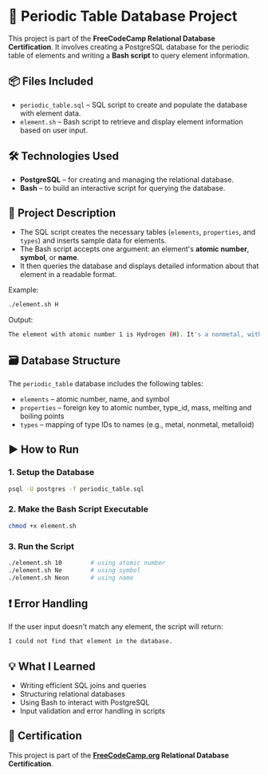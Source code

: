 # 🧪 Periodic Table Database Project

This project is part of the **FreeCodeCamp Relational Database Certification**. It involves creating a PostgreSQL database for the periodic table of elements and writing a **Bash script** to query element information.

## 📦 Files Included

- `periodic_table.sql` – SQL script to create and populate the database with element data.
- `element.sh` – Bash script to retrieve and display element information based on user input.

## 🛠 Technologies Used

- **PostgreSQL** – for creating and managing the relational database.
- **Bash** – to build an interactive script for querying the database.

## 📖 Project Description

- The SQL script creates the necessary tables (`elements`, `properties`, and `types`) and inserts sample data for elements.
- The Bash script accepts one argument: an element's **atomic number**, **symbol**, or **name**.
- It then queries the database and displays detailed information about that element in a readable format.

Example:
```bash
./element.sh H
```

Output:
```bash
The element with atomic number 1 is Hydrogen (H). It's a nonmetal, with a mass of 1.008 amu. Hydrogen has a melting point of -259.1°C and a boiling point of -252.9°C.
```

## 🗃️ Database Structure

The `periodic_table` database includes the following tables:

- `elements` – atomic number, name, and symbol
- `properties` – foreign key to atomic number, type_id, mass, melting and boiling points
- `types` – mapping of type IDs to names (e.g., metal, nonmetal, metalloid)

## ▶️ How to Run

### 1. Setup the Database
   ```bash
   psql -U postgres -f periodic_table.sql
   ```

### 2. Make the Bash Script Executable
   ```bash
   chmod +x element.sh
   ```

### 3. Run the Script
   ```bash
   ./element.sh 10        # using atomic number
   ./element.sh Ne        # using symbol
   ./element.sh Neon      # using name
   ```

## ❗ Error Handling

If the user input doesn't match any element, the script will return:
```bash
I could not find that element in the database.
```

## 💡 What I Learned

- Writing efficient SQL joins and queries
- Structuring relational databases
- Using Bash to interact with PostgreSQL
- Input validation and error handling in scripts

## 📜 Certification

This project is part of the **[FreeCodeCamp.org](https://www.freecodecamp.org/) Relational Database Certification**.
